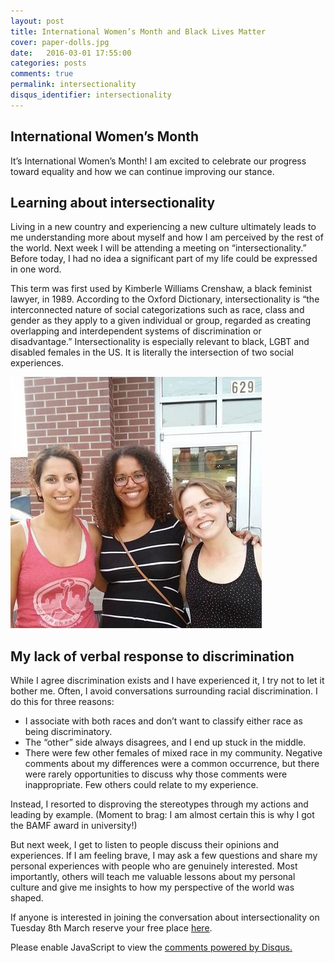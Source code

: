 ```yaml
---
layout: post
title: International Women’s Month and Black Lives Matter
cover: paper-dolls.jpg
date:   2016-03-01 17:55:00
categories: posts
comments: true
permalink: intersectionality
disqus_identifier: intersectionality
---
```

## International Women’s Month
It’s International Women’s Month! I am excited to celebrate our progress toward equality and how we can continue improving our stance.

## Learning about intersectionality
Living in a new country and experiencing a new culture ultimately leads to me understanding more about myself and how I am perceived by the rest of the world. Next week I will be attending a meeting on “intersectionality.” Before today, I had no idea a significant part of my life could be expressed in one word.

This term was first used by Kimberle Williams Crenshaw, a black feminist lawyer, in 1989. According to the Oxford Dictionary, intersectionality is “the interconnected nature of social categorizations such as race, class and gender as they apply to a given individual or group, regarded as creating overlapping and interdependent systems of discrimination or disadvantage.” Intersectionality is especially relevant to black, LGBT and disabled females in the US. It is literally the intersection of two social experiences.

![frans](/images/frans.jpg)

## My lack of verbal response to discrimination
While I agree discrimination exists and I have experienced it, I try not to let it bother me. Often, I avoid conversations surrounding racial discrimination. I do this for three reasons:
<ul>
<li>I associate with both races and don’t want to classify either race as being discriminatory.</li>
<li>The “other” side always disagrees, and I end up stuck in the middle.</li>
<li>There were few other females of mixed race in my community. Negative comments about my differences were a common occurrence, but there were rarely opportunities to discuss why those comments were inappropriate. Few others could relate to my experience.</li>
</ul>
Instead, I resorted to disproving the stereotypes through my actions and leading by example. (Moment to brag: I am almost certain this is why I got the BAMF award in university!)

But next week, I get to listen to people discuss their opinions and experiences. If I am feeling brave, I may ask a few questions and share my personal experiences with people who are genuinely interested. Most importantly, others will teach me valuable lessons about my personal culture and give me insights to how my perspective of the world was shaped.

If anyone is interested in joining the conversation about intersectionality on Tuesday 8th March reserve your free place [here]( http://su.sheffield.ac.uk/events/intersectionality-101).

<!--Add Disqus comments. -->
<div id="disqus_thread"></div>
<script>
/**
* RECOMMENDED CONFIGURATION VARIABLES: EDIT AND UNCOMMENT THE SECTION BELOW TO INSERT DYNAMIC VALUES FROM YOUR PLATFORM OR CMS.
* LEARN WHY DEFINING THESE VARIABLES IS IMPORTANT: https://disqus.com/admin/universalcode/#configuration-variables
*/

var disqus_config = function () {
this.page.url; // Replace PAGE_URL with your page's canonical URL variable
this.page.identifier = disqus_identifier; // Replace PAGE_IDENTIFIER with your page's unique identifier variable
};

(function() { // DON'T EDIT BELOW THIS LINE
var d = document, s = d.createElement('script');

s.src = '//kishabradley.disqus.com/embed.js';

s.setAttribute('data-timestamp', +new Date());
(d.head || d.body).appendChild(s);
})();
</script>
<noscript>Please enable JavaScript to view the <a href="https://disqus.com/?ref_noscript" rel="nofollow">comments powered by Disqus.</a></noscript>